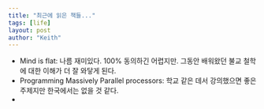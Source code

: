 ```yaml
---
title: "최근에 읽은 책들..."
tags: [life]
layout: post
author: "Keith"
---
```


- Mind is flat: 나름 재미있다. 100% 동의하긴 어렵지만. 그동안 배워왔던 불교 철학에 대한 이해가 더 잘 와닿게 된다.
- Programming Massively Parallel processors: 학교 같은 데서 강의했으면 좋은 주제지만 한국에서는 없을 것 같다. 
- 